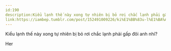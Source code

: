 ```yaml
---
id:190
description:Kiểu lạnh thế này xong tự nhiên bị bỏ rơi chắc lạnh phải gấp đôi anh nhỉ?
link:https://iambep.tumblr.com/post/152491009226/ki%E1%BB%83u-l%E1%BA%A1nh-th%E1%BA%BF-n%C3%A0y-xong-t%E1%BB%B1-nhi%C3%AAn-b%E1%BB%8B-b%E1%BB%8F-r%C6%A1i-ch%E1%BA%AFc
---
```


Kiểu lạnh thế này xong tự nhiên bị bỏ rơi chắc lạnh phải gấp đôi anh nhỉ?

Her